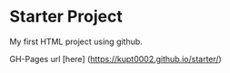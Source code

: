 # Starter Project
My first HTML project using github.

GH-Pages url [here] (https://kupt0002.github.io/starter/)